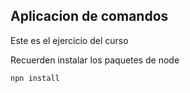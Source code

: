 ## Aplicacion de comandos

Este es el ejercicio del curso

Recuerden instalar los paquetes de node

```
npn install
```